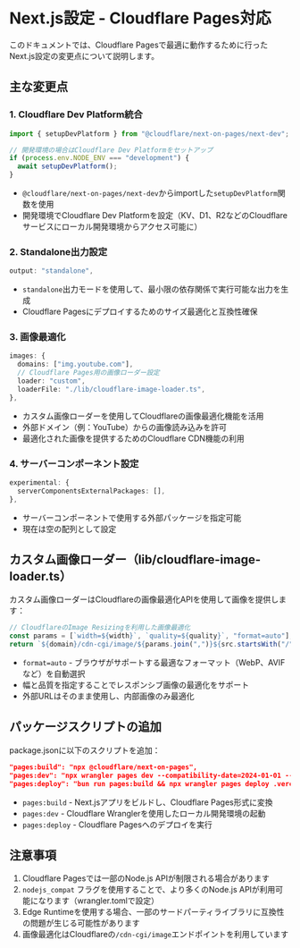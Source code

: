 # Next.js設定 - Cloudflare Pages対応

このドキュメントでは、Cloudflare Pagesで最適に動作するために行ったNext.js設定の変更点について説明します。

## 主な変更点

### 1. Cloudflare Dev Platform統合

```typescript
import { setupDevPlatform } from "@cloudflare/next-on-pages/next-dev";

// 開発環境の場合はCloudflare Dev Platformをセットアップ
if (process.env.NODE_ENV === "development") {
  await setupDevPlatform();
}
```

- `@cloudflare/next-on-pages/next-dev`からimportした`setupDevPlatform`関数を使用
- 開発環境でCloudflare Dev Platformを設定（KV、D1、R2などのCloudflareサービスにローカル開発環境からアクセス可能に）

### 2. Standalone出力設定

```typescript
output: "standalone",
```

- `standalone`出力モードを使用して、最小限の依存関係で実行可能な出力を生成
- Cloudflare Pagesにデプロイするためのサイズ最適化と互換性確保

### 3. 画像最適化

```typescript
images: {
  domains: ["img.youtube.com"],
  // Cloudflare Pages用の画像ローダー設定
  loader: "custom",
  loaderFile: "./lib/cloudflare-image-loader.ts",
},
```

- カスタム画像ローダーを使用してCloudflareの画像最適化機能を活用
- 外部ドメイン（例：YouTube）からの画像読み込みを許可
- 最適化された画像を提供するためのCloudflare CDN機能の利用

### 4. サーバーコンポーネント設定

```typescript
experimental: {
  serverComponentsExternalPackages: [],
},
```

- サーバーコンポーネントで使用する外部パッケージを指定可能
- 現在は空の配列として設定

## カスタム画像ローダー（lib/cloudflare-image-loader.ts）

カスタム画像ローダーはCloudflareの画像最適化APIを使用して画像を提供します：

```typescript
// CloudflareのImage Resizingを利用した画像最適化
const params = [`width=${width}`, `quality=${quality}`, "format=auto"];
return `${domain}/cdn-cgi/image/${params.join(",")}${src.startsWith("/") ? src : `/${src}`}`;
```

- `format=auto` - ブラウザがサポートする最適なフォーマット（WebP、AVIFなど）を自動選択
- 幅と品質を指定することでレスポンシブ画像の最適化をサポート
- 外部URLはそのまま使用し、内部画像のみ最適化

## パッケージスクリプトの追加

package.jsonに以下のスクリプトを追加：

```json
"pages:build": "npx @cloudflare/next-on-pages",
"pages:dev": "npx wrangler pages dev --compatibility-date=2024-01-01 -- bun run dev",
"pages:deploy": "bun run pages:build && npx wrangler pages deploy .vercel/output/static"
```

- `pages:build` - Next.jsアプリをビルドし、Cloudflare Pages形式に変換
- `pages:dev` - Cloudflare Wranglerを使用したローカル開発環境の起動
- `pages:deploy` - Cloudflare Pagesへのデプロイを実行

## 注意事項

1. Cloudflare Pagesでは一部のNode.js APIが制限される場合があります
2. `nodejs_compat` フラグを使用することで、より多くのNode.js APIが利用可能になります（wrangler.tomlで設定）
3. Edge Runtimeを使用する場合、一部のサードパーティライブラリに互換性の問題が生じる可能性があります
4. 画像最適化はCloudflareの`/cdn-cgi/image`エンドポイントを利用しています 